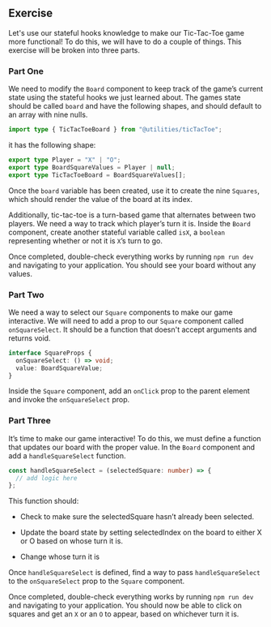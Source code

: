 ## Exercise

Let's use our stateful hooks knowledge to make our Tic-Tac-Toe game more functional! To do this, we will have to do a couple of things. This exercise will be broken into three parts.

### Part One

We need to modify the `Board` component to keep track of the game’s current state using the stateful hooks we just learned about. The games state should be called `board` and have the following shapes, and should default to an array with nine nulls.

```ts
import type { TicTacToeBoard } from "@utilities/ticTacToe";
```

it has the following shape:

```ts
export type Player = "X" | "O";
export type BoardSquareValues = Player | null;
export type TicTacToeBoard = BoardSquareValues[];
```

Once the `board` variable has been created, use it to create the nine `Squares`, which should render the value of the board at its index.

Additionally, tic-tac-toe is a turn-based game that alternates between two players. We need a way to track which player’s turn it is. Inside the `Board` component, create another stateful variable called `isX`, a `boolean` representing whether or not it is `X`’s turn to go.

Once completed, double-check everything works by running `npm run dev` and navigating to your application. You should see your board without any values.

### Part Two

We need a way to select our `Square` components to make our game interactive. We will need to add a prop to our `Square` component called `onSquareSelect`. It should be a function that doesn't accept arguments and returns void.

```ts
interface SquareProps {
  onSquareSelect: () => void;
  value: BoardSquareValue;
}
```

Inside the `Square` component, add an `onClick` prop to the parent element and invoke the `onSquareSelect` prop.

### Part Three

It’s time to make our game interactive! To do this, we must define a function that updates our board with the proper value. In the `Board` component and add a `handleSquareSelect` function.

```ts
const handleSquareSelect = (selectedSquare: number) => {
  // add logic here
};
```

This function should:

- Check to make sure the selectedSquare hasn’t already been selected.

- Update the board state by setting selectedIndex on the board to either X or O based on whose turn it is.

- Change whose turn it is

Once `handleSquareSelect` is defined, find a way to pass `handleSquareSelect` to the `onSquareSelect` prop to the `Square` component.

Once completed, double-check everything works by running `npm run dev` and navigating to your application. You should now be able to click on squares and get an `X` or an `O` to appear, based on whichever turn it is.
